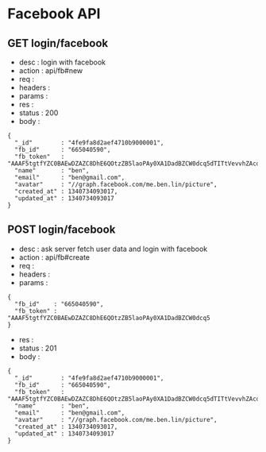 # Facebook API

## GET login/facebook

- desc    : login with facebook
- action  : api/fb#new
- req     :
- headers :
- params  :
- res     :
- status  : 200
- body    :

<!---->

    {
      "_id"        : "4fe9fa8d2aef4710b9000001",
      "fb_id"      : "665040590",
      "fb_token"   : "AAAF5tgtfYZC0BAEwDZAZC8DhE6QOtzZB5laoPAy0XA1DadBZCW0dcq5dTITtVevvhZAcoRNwPXbjy1g3aJZBUgPqqdpWvL1FyX5YHgTYPevvgZDZD",
      "name"       : "ben",
      "email"      : "ben@gmail.com",
      "avatar"     : "//graph.facebook.com/me.ben.lin/picture",
      "created_at" : 1340734093017,
      "updated_at" : 1340734093017
    }



## POST login/facebook

- desc    : ask server fetch user data and login with facebook
- action  : api/fb#create
- req     :
- headers :
- params :

<!---->

    {
      "fb_id"    : "665040590",
      "fb_token" : "AAAF5tgtfYZC0BAEwDZAZC8DhE6QOtzZB5laoPAy0XA1DadBZCW0dcq5
    }

- res    :
- status : 201
- body   :

<!---->

    {
      "_id"        : "4fe9fa8d2aef4710b9000001",
      "fb_id"      : "665040590",
      "fb_token"   : "AAAF5tgtfYZC0BAEwDZAZC8DhE6QOtzZB5laoPAy0XA1DadBZCW0dcq5dTITtVevvhZAcoRNwPXbjy1g3aJZBUgPqqdpWvL1FyX5YHgTYPevvgZDZD",
      "name"       : "ben",
      "email"      : "ben@gmail.com",
      "avatar"     : "//graph.facebook.com/me.ben.lin/picture",
      "created_at" : 1340734093017,
      "updated_at" : 1340734093017
    }
